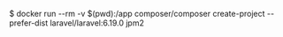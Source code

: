 $ docker run --rm -v $(pwd):/app composer/composer create-project --prefer-dist laravel/laravel:6.19.0 jpm2

